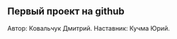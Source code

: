 Первый проект на github 
--------------------------------------
Автор: Ковальчук Дмитрий.
Наставник: Кучма Юрий.
